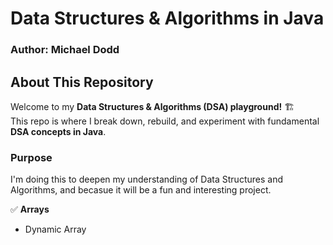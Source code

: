 # Data Structures & Algorithms in Java

### Author: Michael Dodd

## About This Repository

Welcome to my **Data Structures & Algorithms (DSA) playground!** 🏗️  
This repo is where I break down, rebuild, and experiment with fundamental **DSA concepts in Java**.

### Purpose

I'm doing this to deepen my understanding of Data Structures and Algorithms, and becasue it will be a fun and interesting project.

✅ **Arrays**
- Dynamic Array
